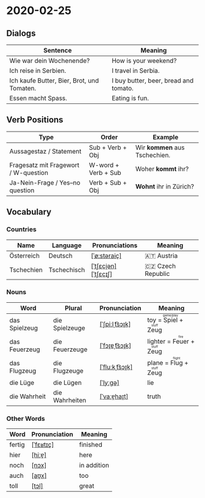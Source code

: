 # 2020-02-25

## Dialogs

| Sentence                                   | Meaning                               |
| ------------------------------------------ | ------------------------------------- |
| Wie war dein Wochenende?                   | How is your weekend?                  |
| Ich reise in Serbien.                      | I travel in Serbia.                   |
| Ich kaufe Butter, Bier, Brot, und Tomaten. | I buy butter, beer, bread and tomato. |
| Essen macht Spass.                         | Eating is fun.                        |

## Verb Positions

| Type                                 | Order               | Example                        |
| ------------------------------------ | ------------------- | ------------------------------ |
| Aussagestaz / Statement              | Sub + Verb + Obj    | Wir **kommen** aus Tschechien. |
| Fragesatz mit Fragewort / W-question | W-word + Verb + Sub | Woher **kommt** ihr?           |
| Ja-Nein-Frage / Yes–no question      | Verb + Sub + Obj    | **Wohnt** ihr in Zürich?       |

## Vocabulary

### Countries

| Name       | Language    | Pronunciations                                               | Meaning           |
| ---------- | ----------- | ------------------------------------------------------------ | ----------------- |
| Österreich | Deutsch     | [[ˈø:stəraiç]](https://cdn.duden.de/_media_/audio/ID4520902_408628586.mp3) | 🇦🇹 Austria        |
| Tschechien | Tschechisch | [[ˈtʃɛçi̯ən]](https://sounds.pons.com/sounds/6/de/b8/b8c66e1f1f6bb43329132674a31632c6.8.90.mp3) [[ˈtʃɛçɪʃ]](https://sounds.pons.com/sounds/6/de/4f/4f7b5516d7c9772f9d280d8a927b9fbd.8.90.mp3) | 🇨🇿 Czech Republic |

### Nouns

| Word          | Plural         | Pronunciation                                                | Meaning                                                      |
| ------------- | -------------- | ------------------------------------------------------------ | ------------------------------------------------------------ |
| das Spielzeug | die Spielzeuge | [[ˈʃpiːlˌt͡sɔɪ̯k]](https://cdn.duden.de/_media_/audio/ID4114617_102127995.mp3) | toy = <ruby>Spiel<rt>game/play</rt></ruby> + <ruby>Zeug<rt>stuff</rt></ruby> |
| das Feuerzeug | die Feuerzeuge | [[ˈfɔɪ̯ɐˌt͡sɔɪ̯k]](https://cdn.duden.de/_media_/audio/ID4117055_534059398.mp3) | lighter = <ruby>Feuer<rt>fire</rt></ruby> + <ruby>Zeug<rt>stuff</rt></ruby> |
| das Flugzeug  | die Flugzeuge  | [[ˈfluːkˌt͡sɔɪ̯k]](https://cdn.duden.de/_media_/audio/ID4113934_364453290.mp3) | plane = <ruby>Flug<rt>flight</rt></ruby> + <ruby>Zeug<rt>stuff</rt></ruby> |
| die Lüge      | die Lügen      | [[ˈlyːɡə]](https://cdn.duden.de/_media_/audio/ID4117597_422620662.mp3) | lie                                                          |
| die Wahrheit  | die Wahrheiten | [[ˈvaːɐ̯haɪ̯t]](https://cdn.duden.de/_media_/audio/ID4107465_242075233.mp3) | truth                                                        |

### Other Words

| Word   | Pronunciation                                                | Meaning     |
| ------ | ------------------------------------------------------------ | ----------- |
| fertig | [[ˈfɛʁtɪç]](https://cdn.duden.de/_media_/audio/ID4110186_432261674.mp3) | finished    |
| hier   | [[hiːɐ̯]](https://cdn.duden.de/_media_/audio/ID4109099_280860889.mp3) | here        |
| noch   | [[nɔx]](https://cdn.duden.de/_media_/audio/ID4173736_448677468.mp3) | in addition |
| auch   | [[aʊ̯x]](https://cdn.duden.de/_media_/audio/ID4127838_287372831.mp3) | too         |
| toll   | [[tɔl]](https://cdn.duden.de/_media_/audio/ID4108903_328973203.mp3) | great       |